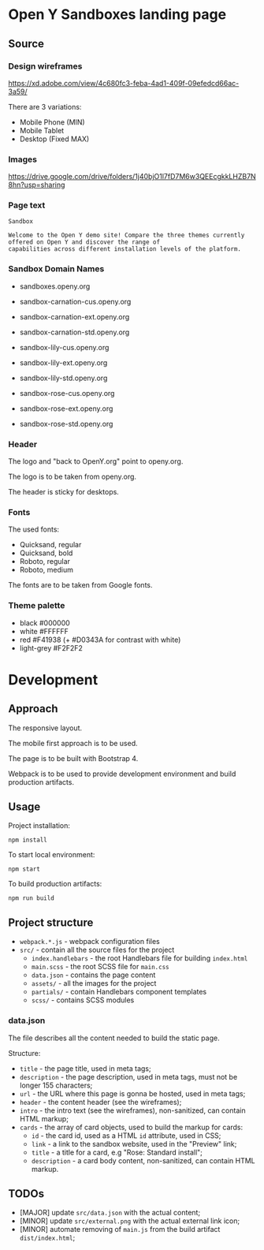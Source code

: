 # Open Y Sandboxes landing page

## Source

### Design wireframes

https://xd.adobe.com/view/4c680fc3-feba-4ad1-409f-09efedcd66ac-3a59/

There are 3 variations:
- Mobile Phone (MIN)
- Mobile Tablet
- Desktop (Fixed MAX)

### Images

https://drive.google.com/drive/folders/1j40bjO1l7fD7M6w3QEEcgkkLHZB7N8hn?usp=sharing

### Page text

```
Sandbox

Welcome to the Open Y demo site! Compare the three themes currently offered on Open Y and discover the range of
capabilities across different installation levels of the platform. 
```

### Sandbox Domain Names

- sandboxes.openy.org

- sandbox-carnation-cus.openy.org
- sandbox-carnation-ext.openy.org
- sandbox-carnation-std.openy.org

- sandbox-lily-cus.openy.org
- sandbox-lily-ext.openy.org
- sandbox-lily-std.openy.org

- sandbox-rose-cus.openy.org
- sandbox-rose-ext.openy.org
- sandbox-rose-std.openy.org

### Header

The logo and "back to OpenY.org" point to openy.org.

The logo is to be taken from openy.org. 

The header is sticky for desktops.

### Fonts

The used fonts:

- Quicksand, regular
- Quicksand, bold
- Roboto, regular
- Roboto, medium

The fonts are to be taken from Google fonts.

### Theme palette

- black #000000
- white #FFFFFF
- red #F41938 (+ #D0343A for contrast with white)
- light-grey #F2F2F2

# Development

## Approach

The responsive layout.

The mobile first approach is to be used.

The page is to be built with Bootstrap 4.

Webpack is to be used to provide development environment and build production artifacts.

## Usage

Project installation:

`npm install`

To start local environment:

`npm start`

To build production artifacts:

`npm run build`

## Project structure

- `webpack.*.js` - webpack configuration files
- `src/` - contain all the source files for the project
   - `index.handlebars` - the root Handlebars file for building `index.html`
   - `main.scss` - the root SCSS file for `main.css`
   - `data.json` - contains the page content 
   - `assets/` - all the images for the project
   - `partials/` - contain Handlebars component templates
   - `scss/` - contains SCSS modules

### data.json

The file describes all the content needed to build the static page.

Structure:

- `title` - the page title, used in meta tags;
- `description` - the page description, used in meta tags, must not be longer 155 characters;
- `url` - the URL where this page is gonna be hosted, used in meta tags;
- `header` - the content header (see the wireframes);
- `intro` - the intro text (see the wireframes), non-sanitized, can contain HTML markup;
- `cards` - the array of card objects, used to build the markup for cards:
  - `id` - the card id, used as a HTML `id` attribute, used in CSS;
  - `link` - a link to the sandbox website, used in the "Preview" link;
  - `title` - a title for a card, e.g "Rose: Standard install";
  - `description` - a card body content, non-sanitized, can contain HTML markup.

## TODOs

- [MAJOR] update `src/data.json` with the actual content;
- [MINOR] update `src/external.png` with the actual external link icon;
- [MINOR] automate removing of `main.js` from the build artifact `dist/index.html`;

